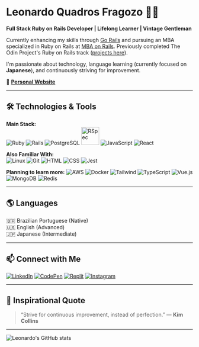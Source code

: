 # Leonardo Quadros Fragozo 👋🏼

**Full Stack Ruby on Rails Developer | Lifelong Learner | Vintage Gentleman**

Currently enhancing my skills through [Go Rails](https://gorails.com/) and pursuing an MBA specialized in Ruby on Rails at [MBA on Rails](https://mbaonrails.com.br/). Previously completed The Odin Project's Ruby on Rails track ([projects here](https://github.com/FragozoLeonardo?tab=repositories)).

I'm passionate about technology, language learning (currently focused on **Japanese**), and continuously striving for improvement.

🔗 **[Personal Website](https://fragozoleonardo.github.io/)**

---

## 🛠️ Technologies & Tools

**Main Stack:**  
![Ruby](https://skillicons.dev/icons?i=ruby)
![Rails](https://skillicons.dev/icons?i=rails)
![PostgreSQL](https://skillicons.dev/icons?i=postgres)
<a href="https://rspec.info/" target="_blank"><img src="https://www.svgrepo.com/show/374053/rspec.svg" alt="RSpec" width="48" height="48" /></a>
![JavaScript](https://skillicons.dev/icons?i=js)
![React](https://skillicons.dev/icons?i=react)

**Also Familiar With:**  
![Linux](https://skillicons.dev/icons?i=linux)
![Git](https://skillicons.dev/icons?i=git)
![HTML](https://skillicons.dev/icons?i=html)
![CSS](https://skillicons.dev/icons?i=css)
![Jest](https://skillicons.dev/icons?i=jest)

**Planning to learn more:**
![AWS](https://skillicons.dev/icons?i=aws)
![Docker](https://skillicons.dev/icons?i=docker)
![Tailwind](https://skillicons.dev/icons?i=tailwind)
![TypeScript](https://skillicons.dev/icons?i=ts)
![Vue.js](https://skillicons.dev/icons?i=vue)
![MongoDB](https://skillicons.dev/icons?i=mongodb)
![Redis](https://skillicons.dev/icons?i=redis)

---

## 🌎 Languages

🇧🇷 Brazilian Portuguese (Native)  
🇺🇸 English (Advanced)  
🇯🇵 Japanese (Intermediate)

---

## 📫 Connect with Me
[![LinkedIn](https://skillicons.dev/icons?i=linkedin)](https://linkedin.com/in/leonardo-fragozo)
[![CodePen](https://skillicons.dev/icons?i=codepen)](https://codepen.io/fragozoleo)
[![Replit](https://skillicons.dev/icons?i=replit)](https://replit.com/@FragozoLeonardo)
[![Instagram](https://skillicons.dev/icons?i=instagram)](https://www.instagram.com/silkandsyntax/)

---

## 🚀 Inspirational Quote

> “Strive for continuous improvement, instead of perfection.” — **Kim Collins**

---

![Leonardo's GitHub stats](https://github-readme-stats.vercel.app/api?username=FragozoLeonardo&show_icons=true&theme=transparent)
